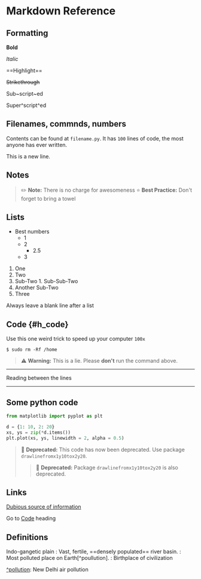 # Markdown Reference

## Formatting

**Bold**

*Italic*

==Highlight==

~~Strikethrough~~

Sub~script~ed

Super^script^ed

## Filenames, commnds, numbers

Contents can be found at `filename.py`.
It has `100` lines of code, the most anyone has ever written.

This is a new line.

## Notes

> :pencil2: **Note:** There is no charge for awesomeness
> :star: **Best Practice:** Don't forget to bring a towel

## Lists

- Best numbers
  - 1
  - 2
    - 2.5
  - 3

1. One
1. Two
  1. Sub-Two
    1. Sub-Sub-Two
  1. Another Sub-Two
1. Three

Always leave a blank line after a list

## Code {#h_code}

Use this one weird trick to speed up your computer `100x`
```
$ sudo rm -Rf /home
```

> :warning: **Warning:** This is a lie. Please **don't** run the command above.

---

Reading between the lines

---

## Some python code

```python
from matplotlib import pyplot as plt

d = {1: 10, 2: 20}
xs, ys = zip(*d.items())
plt.plot(xs, ys, linewidth = 2, alpha = 0.5)
```

> :no_entry_sign: **Deprecated:** This code has now been deprecated. Use package `drawlinefromx1y10tox2y20`.
>> :no_entry_sign: **Deprecated:** Package `drawlinefromx1y10tox2y20` is also deprecated.

## Links

[Dubious source of information](https://google.com)

Go to [Code](#h_code) heading

## Definitions

Indo-gangetic plain
: Vast, fertile, ==densely populated== river basin.
: Most polluted place on Earth[^poullution].
: Birthplace of civilization

[^pollution](https://www.iqair.com/au/india/delhi): New Delhi air pollution
